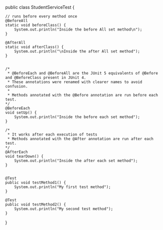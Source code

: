 public class StudentServiceTest {

    // runs before every method once
    @BeforeAll
    static void beforeClass() {
        System.out.println("Inside the before All set method\n");
    }

    @AfterAll
    static void afterClass() {
        System.out.println("\nInside the after All set method");
    }


    /*
     * @BeforeEach and @BeforeAll are the JUnit 5 equivalents of @Before and @BeforeClass present in JUnit 4.
     * These annotations were renamed with clearer names to avoid confusion.
     *
     * Methods annotated with the @Before annotation are run before each test.
    */
    @BeforeEach
    void setUp() {
        System.out.println("Inside the before each set method");
    }

    /*
     * It works after each execution of tests
     * Methods annotated with the @After annotation are run after each test.
    */
    @AfterEach
    void tearDown() {
        System.out.println("Inside the after each set method");
    }


    @Test
    public void testMethod1() {
        System.out.println("My first test method");
    }

    @Test
    public void testMethod2() {
        System.out.println("My second test method");
    }

}
